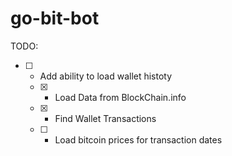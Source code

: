 # go-bit-bot


TODO:
- [ ] - Add ability to load wallet histoty
  - [x] - Load Data from BlockChain.info
  - [x] - Find Wallet Transactions
  - [ ] - Load bitcoin prices for transaction dates